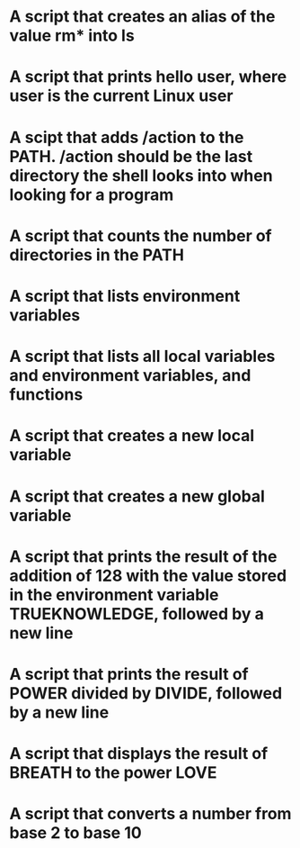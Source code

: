 # A script that creates an alias of the value rm\* into ls

# A script that prints hello user, where user is the current Linux user

# A scipt that adds /action to the PATH. /action should be the last directory the shell looks into when looking for a program

# A script that counts the number of directories in the PATH

# A script that lists environment variables

# A script that lists all local variables and environment variables, and functions

# A script that creates a new local variable

# A script that creates a new global variable

# A script that prints the result of the addition of 128 with the value stored in the environment variable TRUEKNOWLEDGE, followed by a new line

# A script that prints the result of POWER divided by DIVIDE, followed by a new line

# A script that displays the result of BREATH to the power LOVE

# A script that converts a number from base 2 to base 10
